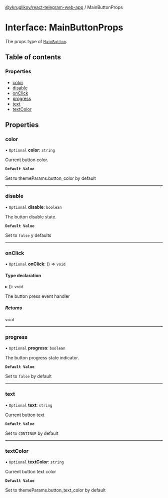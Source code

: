 [@vkruglikov/react-telegram-web-app](../README.md) / MainButtonProps

# Interface: MainButtonProps

The props type of [`MainButton`](../README.md#mainbutton).

## Table of contents

### Properties

- [color](MainButtonProps.md#color)
- [disable](MainButtonProps.md#disable)
- [onClick](MainButtonProps.md#onclick)
- [progress](MainButtonProps.md#progress)
- [text](MainButtonProps.md#text)
- [textColor](MainButtonProps.md#textcolor)

## Properties

### color

• `Optional` **color**: `string`

Current button color.

**`Default Value`**

Set to themeParams.button_color by default

___

### disable

• `Optional` **disable**: `boolean`

The button disable state.

**`Default Value`**

Set to `false` y defaults

___

### onClick

• `Optional` **onClick**: () => `void`

#### Type declaration

▸ (): `void`

The button press event handler

##### Returns

`void`

___

### progress

• `Optional` **progress**: `boolean`

The button progress state indicator.

**`Default Value`**

Set to `false` by default

___

### text

• `Optional` **text**: `string`

Current button text

**`Default Value`**

Set to `CONTINUE` by default

___

### textColor

• `Optional` **textColor**: `string`

Current button text color

**`Default Value`**

Set to themeParams.button_text_color by default
